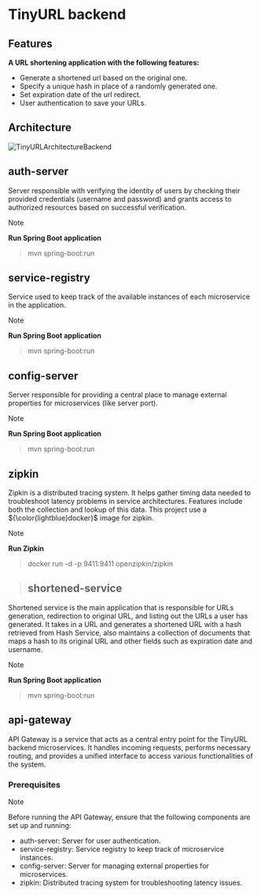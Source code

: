 # TinyURL backend

## Features

**A URL shortening application with the following features:**

- Generate a shortened url based on the original one.
- Specify a unique hash in place of a randomly generated one.
- Set expiration date of the url redirect.
- User authentication to save your URLs.

## Architecture

![TinyURLArchitectureBackend](https://github.com/vasi334/tiny-url/assets/74433291/1bf6aefb-4086-44b2-9c0b-ee5f533c06d8)


## auth-server

Server responsible with verifying the identity of users by checking their provided credentials (username and password) and grants access to authorized resources based on successful verification.

> [!NOTE]
> **Run Spring Boot application**

> mvn spring-boot:run


## service-registry

Service used to keep track of the available instances of each microservice in the application.

> [!NOTE]
> **Run Spring Boot application**

> mvn spring-boot:run


## config-server

Server responsible for providing a central place to manage external properties for microservices (like server port).

> [!NOTE]
> **Run Spring Boot application**

> mvn spring-boot:run


## zipkin
Zipkin is a distributed tracing system. It helps gather timing data needed to troubleshoot latency problems in service architectures. Features include both the collection and lookup of this data.
This project use a 	${\color{lightblue}docker}$ image for zipkin.

> [!NOTE]
> **Run Zipkin**

> docker run -d -p 9411:9411 openzipkin/zipkin


> ## shortened-service
Shortened service is the main application that is responsible for URLs generation, redirection to original URL, and listing out the URLs a user has generated. It takes in a URL and generates a shortened URL with a hash retrieved from Hash Service, also maintains a collection of documents that maps a hash to its original URL and other fields such as expiration date and username.

> [!NOTE]
> **Run Spring Boot application**

> mvn spring-boot:run


## api-gateway

API Gateway is a service that acts as a central entry point for the TinyURL backend microservices. It handles incoming requests, performs necessary routing, and provides a unified interface to access various functionalities of the system.

### Prerequisites

> [!NOTE]
> Before running the API Gateway, ensure that the following components are set up and running:

- auth-server: Server for user authentication.
- service-registry: Service registry to keep track of microservice instances.
- config-server: Server for managing external properties for microservices.
- zipkin: Distributed tracing system for troubleshooting latency issues.
